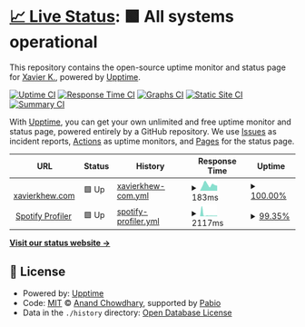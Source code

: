 # [📈 Live Status](https://xk2800.github.io/xk2800.github.io-upptime): <!--live status--> **🟩 All systems operational**

This repository contains the open-source uptime monitor and status page for [Xavier K.](https://xavierkhew.com/links), powered by [Upptime](https://github.com/upptime/upptime).

[![Uptime CI](https://github.com/xk2800/xk2800.github.io-upptime/workflows/Uptime%20CI/badge.svg)](https://github.com/xk2800/xk2800.github.io-upptime/actions?query=workflow%3A%22Uptime+CI%22)
[![Response Time CI](https://github.com/xk2800/xk2800.github.io-upptime/workflows/Response%20Time%20CI/badge.svg)](https://github.com/xk2800/xk2800.github.io-upptime/actions?query=workflow%3A%22Response+Time+CI%22)
[![Graphs CI](https://github.com/xk2800/xk2800.github.io-upptime/workflows/Graphs%20CI/badge.svg)](https://github.com/xk2800/xk2800.github.io-upptime/actions?query=workflow%3A%22Graphs+CI%22)
[![Static Site CI](https://github.com/xk2800/xk2800.github.io-upptime/workflows/Static%20Site%20CI/badge.svg)](https://github.com/xk2800/xk2800.github.io-upptime/actions?query=workflow%3A%22Static+Site+CI%22)
[![Summary CI](https://github.com/xk2800/xk2800.github.io-upptime/workflows/Summary%20CI/badge.svg)](https://github.com/xk2800/xk2800.github.io-upptime/actions?query=workflow%3A%22Summary+CI%22)

With [Upptime](https://upptime.js.org), you can get your own unlimited and free uptime monitor and status page, powered entirely by a GitHub repository. We use [Issues](https://github.com/xk2800/xk2800.github.io-upptime/issues) as incident reports, [Actions](https://github.com/xk2800/xk2800.github.io-upptime/actions) as uptime monitors, and [Pages](https://xk2800.github.io/xk2800.github.io-upptime) for the status page.

<!--start: status pages-->
<!-- This summary is generated by Upptime (https://github.com/upptime/upptime) -->
<!-- Do not edit this manually, your changes will be overwritten -->
<!-- prettier-ignore -->
| URL | Status | History | Response Time | Uptime |
| --- | ------ | ------- | ------------- | ------ |
| <img alt="" src="https://icons.duckduckgo.com/ip3/xavierkhew.com.ico" height="13"> [xavierkhew.com](https://xavierkhew.com/) | 🟩 Up | [xavierkhew-com.yml](https://github.com/xk2800/xk2800.github.io-upptime/commits/HEAD/history/xavierkhew-com.yml) | <details><summary><img alt="Response time graph" src="./graphs/xavierkhew-com/response-time-week.png" height="20"> 183ms</summary><br><a href="https://xk2800.github.io/xk2800.github.io-upptime/history/xavierkhew-com"><img alt="Response time 188" src="https://img.shields.io/endpoint?url=https%3A%2F%2Fraw.githubusercontent.com%2Fxk2800%2Fxk2800.github.io-upptime%2FHEAD%2Fapi%2Fxavierkhew-com%2Fresponse-time.json"></a><br><a href="https://xk2800.github.io/xk2800.github.io-upptime/history/xavierkhew-com"><img alt="24-hour response time 152" src="https://img.shields.io/endpoint?url=https%3A%2F%2Fraw.githubusercontent.com%2Fxk2800%2Fxk2800.github.io-upptime%2FHEAD%2Fapi%2Fxavierkhew-com%2Fresponse-time-day.json"></a><br><a href="https://xk2800.github.io/xk2800.github.io-upptime/history/xavierkhew-com"><img alt="7-day response time 183" src="https://img.shields.io/endpoint?url=https%3A%2F%2Fraw.githubusercontent.com%2Fxk2800%2Fxk2800.github.io-upptime%2FHEAD%2Fapi%2Fxavierkhew-com%2Fresponse-time-week.json"></a><br><a href="https://xk2800.github.io/xk2800.github.io-upptime/history/xavierkhew-com"><img alt="30-day response time 192" src="https://img.shields.io/endpoint?url=https%3A%2F%2Fraw.githubusercontent.com%2Fxk2800%2Fxk2800.github.io-upptime%2FHEAD%2Fapi%2Fxavierkhew-com%2Fresponse-time-month.json"></a><br><a href="https://xk2800.github.io/xk2800.github.io-upptime/history/xavierkhew-com"><img alt="1-year response time 188" src="https://img.shields.io/endpoint?url=https%3A%2F%2Fraw.githubusercontent.com%2Fxk2800%2Fxk2800.github.io-upptime%2FHEAD%2Fapi%2Fxavierkhew-com%2Fresponse-time-year.json"></a></details> | <details><summary><a href="https://xk2800.github.io/xk2800.github.io-upptime/history/xavierkhew-com">100.00%</a></summary><a href="https://xk2800.github.io/xk2800.github.io-upptime/history/xavierkhew-com"><img alt="All-time uptime 100.00%" src="https://img.shields.io/endpoint?url=https%3A%2F%2Fraw.githubusercontent.com%2Fxk2800%2Fxk2800.github.io-upptime%2FHEAD%2Fapi%2Fxavierkhew-com%2Fuptime.json"></a><br><a href="https://xk2800.github.io/xk2800.github.io-upptime/history/xavierkhew-com"><img alt="24-hour uptime 100.00%" src="https://img.shields.io/endpoint?url=https%3A%2F%2Fraw.githubusercontent.com%2Fxk2800%2Fxk2800.github.io-upptime%2FHEAD%2Fapi%2Fxavierkhew-com%2Fuptime-day.json"></a><br><a href="https://xk2800.github.io/xk2800.github.io-upptime/history/xavierkhew-com"><img alt="7-day uptime 100.00%" src="https://img.shields.io/endpoint?url=https%3A%2F%2Fraw.githubusercontent.com%2Fxk2800%2Fxk2800.github.io-upptime%2FHEAD%2Fapi%2Fxavierkhew-com%2Fuptime-week.json"></a><br><a href="https://xk2800.github.io/xk2800.github.io-upptime/history/xavierkhew-com"><img alt="30-day uptime 100.00%" src="https://img.shields.io/endpoint?url=https%3A%2F%2Fraw.githubusercontent.com%2Fxk2800%2Fxk2800.github.io-upptime%2FHEAD%2Fapi%2Fxavierkhew-com%2Fuptime-month.json"></a><br><a href="https://xk2800.github.io/xk2800.github.io-upptime/history/xavierkhew-com"><img alt="1-year uptime 100.00%" src="https://img.shields.io/endpoint?url=https%3A%2F%2Fraw.githubusercontent.com%2Fxk2800%2Fxk2800.github.io-upptime%2FHEAD%2Fapi%2Fxavierkhew-com%2Fuptime-year.json"></a></details>
| <img alt="" src="https://icons.duckduckgo.com/ip3/spot-profile.xavierkhew.com.ico" height="13"> [Spotify Profiler](https://spot-profile.xavierkhew.com/) | 🟩 Up | [spotify-profiler.yml](https://github.com/xk2800/xk2800.github.io-upptime/commits/HEAD/history/spotify-profiler.yml) | <details><summary><img alt="Response time graph" src="./graphs/spotify-profiler/response-time-week.png" height="20"> 2117ms</summary><br><a href="https://xk2800.github.io/xk2800.github.io-upptime/history/spotify-profiler"><img alt="Response time 877" src="https://img.shields.io/endpoint?url=https%3A%2F%2Fraw.githubusercontent.com%2Fxk2800%2Fxk2800.github.io-upptime%2FHEAD%2Fapi%2Fspotify-profiler%2Fresponse-time.json"></a><br><a href="https://xk2800.github.io/xk2800.github.io-upptime/history/spotify-profiler"><img alt="24-hour response time 849" src="https://img.shields.io/endpoint?url=https%3A%2F%2Fraw.githubusercontent.com%2Fxk2800%2Fxk2800.github.io-upptime%2FHEAD%2Fapi%2Fspotify-profiler%2Fresponse-time-day.json"></a><br><a href="https://xk2800.github.io/xk2800.github.io-upptime/history/spotify-profiler"><img alt="7-day response time 2117" src="https://img.shields.io/endpoint?url=https%3A%2F%2Fraw.githubusercontent.com%2Fxk2800%2Fxk2800.github.io-upptime%2FHEAD%2Fapi%2Fspotify-profiler%2Fresponse-time-week.json"></a><br><a href="https://xk2800.github.io/xk2800.github.io-upptime/history/spotify-profiler"><img alt="30-day response time 1222" src="https://img.shields.io/endpoint?url=https%3A%2F%2Fraw.githubusercontent.com%2Fxk2800%2Fxk2800.github.io-upptime%2FHEAD%2Fapi%2Fspotify-profiler%2Fresponse-time-month.json"></a><br><a href="https://xk2800.github.io/xk2800.github.io-upptime/history/spotify-profiler"><img alt="1-year response time 877" src="https://img.shields.io/endpoint?url=https%3A%2F%2Fraw.githubusercontent.com%2Fxk2800%2Fxk2800.github.io-upptime%2FHEAD%2Fapi%2Fspotify-profiler%2Fresponse-time-year.json"></a></details> | <details><summary><a href="https://xk2800.github.io/xk2800.github.io-upptime/history/spotify-profiler">99.35%</a></summary><a href="https://xk2800.github.io/xk2800.github.io-upptime/history/spotify-profiler"><img alt="All-time uptime 99.79%" src="https://img.shields.io/endpoint?url=https%3A%2F%2Fraw.githubusercontent.com%2Fxk2800%2Fxk2800.github.io-upptime%2FHEAD%2Fapi%2Fspotify-profiler%2Fuptime.json"></a><br><a href="https://xk2800.github.io/xk2800.github.io-upptime/history/spotify-profiler"><img alt="24-hour uptime 98.54%" src="https://img.shields.io/endpoint?url=https%3A%2F%2Fraw.githubusercontent.com%2Fxk2800%2Fxk2800.github.io-upptime%2FHEAD%2Fapi%2Fspotify-profiler%2Fuptime-day.json"></a><br><a href="https://xk2800.github.io/xk2800.github.io-upptime/history/spotify-profiler"><img alt="7-day uptime 99.35%" src="https://img.shields.io/endpoint?url=https%3A%2F%2Fraw.githubusercontent.com%2Fxk2800%2Fxk2800.github.io-upptime%2FHEAD%2Fapi%2Fspotify-profiler%2Fuptime-week.json"></a><br><a href="https://xk2800.github.io/xk2800.github.io-upptime/history/spotify-profiler"><img alt="30-day uptime 99.72%" src="https://img.shields.io/endpoint?url=https%3A%2F%2Fraw.githubusercontent.com%2Fxk2800%2Fxk2800.github.io-upptime%2FHEAD%2Fapi%2Fspotify-profiler%2Fuptime-month.json"></a><br><a href="https://xk2800.github.io/xk2800.github.io-upptime/history/spotify-profiler"><img alt="1-year uptime 99.79%" src="https://img.shields.io/endpoint?url=https%3A%2F%2Fraw.githubusercontent.com%2Fxk2800%2Fxk2800.github.io-upptime%2FHEAD%2Fapi%2Fspotify-profiler%2Fuptime-year.json"></a></details>

<!--end: status pages-->

[**Visit our status website →**](https://xk2800.github.io/xk2800.github.io-upptime)

## 📄 License

- Powered by: [Upptime](https://github.com/upptime/upptime)
- Code: [MIT](./LICENSE) © [Anand Chowdhary](https://anandchowdhary.com), supported by [Pabio](https://pabio.com)
- Data in the `./history` directory: [Open Database License](https://opendatacommons.org/licenses/odbl/1-0/)
